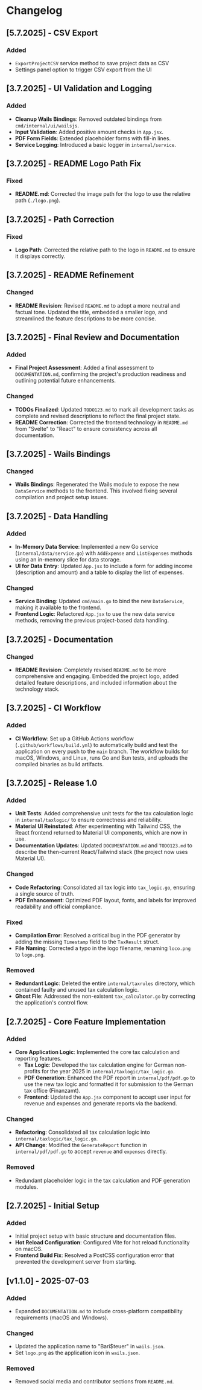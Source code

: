 # Changelog

## [5.7.2025] - CSV Export

### Added

- `ExportProjectCSV` service method to save project data as CSV
- Settings panel option to trigger CSV export from the UI

## [3.7.2025] - UI Validation and Logging

### Added

- **Cleanup Wails Bindings**: Removed outdated bindings from `cmd/internal/ui/wailsjs`.
- **Input Validation**: Added positive amount checks in `App.jsx`.
- **PDF Form Fields**: Extended placeholder forms with fill-in lines.
- **Service Logging**: Introduced a basic logger in `internal/service`.

## [3.7.2025] - README Logo Path Fix

### Fixed

- **README.md**: Corrected the image path for the logo to use the relative path (`./logo.png`).

## [3.7.2025] - Path Correction

### Fixed

- **Logo Path**: Corrected the relative path to the logo in `README.md` to ensure it displays correctly.

## [3.7.2025] - README Refinement

### Changed

- **README Revision**: Revised `README.md` to adopt a more neutral and factual tone. Updated the title, embedded a smaller logo, and streamlined the feature descriptions to be more concise.

## [3.7.2025] - Final Review and Documentation

### Added

- **Final Project Assessment**: Added a final assessment to `DOCUMENTATION.md`, confirming the project's production readiness and outlining potential future enhancements.

### Changed

- **TODOs Finalized**: Updated `TODO123.md` to mark all development tasks as complete and revised descriptions to reflect the final project state.
- **README Correction**: Corrected the frontend technology in `README.md` from "Svelte" to "React" to ensure consistency across all documentation.

## [3.7.2025] - Wails Bindings

### Changed

- **Wails Bindings**: Regenerated the Wails module to expose the new `DataService` methods to the frontend. This involved fixing several compilation and project setup issues.

## [3.7.2025] - Data Handling

### Added

- **In-Memory Data Service**: Implemented a new Go service (`internal/data/service.go`) with `AddExpense` and `ListExpenses` methods using an in-memory slice for data storage.
- **UI for Data Entry**: Updated `App.jsx` to include a form for adding income (description and amount) and a table to display the list of expenses.

### Changed

- **Service Binding**: Updated `cmd/main.go` to bind the new `DataService`, making it available to the frontend.
- **Frontend Logic**: Refactored `App.jsx` to use the new data service methods, removing the previous project-based data handling.

## [3.7.2025] - Documentation

### Changed

- **README Revision**: Completely revised `README.md` to be more comprehensive and engaging. Embedded the project logo, added detailed feature descriptions, and included information about the technology stack.

## [3.7.2025] - CI Workflow

### Added

- **CI Workflow**: Set up a GitHub Actions workflow (`.github/workflows/build.yml`) to automatically build and test the application on every push to the `main` branch. The workflow builds for macOS, Windows, and Linux, runs Go and Bun tests, and uploads the compiled binaries as build artifacts.

## [3.7.2025] - Release 1.0

### Added

- **Unit Tests**: Added comprehensive unit tests for the tax calculation logic in `internal/taxlogic/` to ensure correctness and reliability.
- **Material UI Reinstated**: After experimenting with Tailwind CSS, the React frontend returned to Material UI components, which are now in use.
- **Documentation Updates**: Updated `DOCUMENTATION.md` and `TODO123.md` to describe the then-current React/Tailwind stack (the project now uses Material UI).

### Changed

- **Code Refactoring**: Consolidated all tax logic into `tax_logic.go`, ensuring a single source of truth.
- **PDF Enhancement**: Optimized PDF layout, fonts, and labels for improved readability and official compliance.

### Fixed

- **Compilation Error**: Resolved a critical bug in the PDF generator by adding the missing `Timestamp` field to the `TaxResult` struct.
- **File Naming**: Corrected a typo in the logo filename, renaming `loco.png` to `logo.png`.

### Removed

- **Redundant Logic**: Deleted the entire `internal/taxrules` directory, which contained faulty and unused tax calculation logic.
- **Ghost File**: Addressed the non-existent `tax_calculator.go` by correcting the application's control flow.

## [2.7.2025] - Core Feature Implementation

### Added

- **Core Application Logic**: Implemented the core tax calculation and reporting features.
  - **Tax Logic**: Developed the tax calculation engine for German non-profits for the year 2025 in `internal/taxlogic/tax_logic.go`.
  - **PDF Generation**: Enhanced the PDF report in `internal/pdf/pdf.go` to use the new tax logic and formatted it for submission to the German tax office (Finanzamt).
  - **Frontend**: Updated the `App.jsx` component to accept user input for revenue and expenses and generate reports via the backend.

### Changed

- **Refactoring**: Consolidated all tax calculation logic into `internal/taxlogic/tax_logic.go`.
- **API Change**: Modified the `GenerateReport` function in `internal/pdf/pdf.go` to accept `revenue` and `expenses` directly.

### Removed

- Redundant placeholder logic in the tax calculation and PDF generation modules.

## [2.7.2025] - Initial Setup

### Added

- Initial project setup with basic structure and documentation files.
- **Hot Reload Configuration**: Configured Vite for hot reload functionality on macOS.
- **Frontend Build Fix**: Resolved a PostCSS configuration error that prevented the development server from starting.

## [v1.1.0] - 2025-07-03

### Added

- Expanded `DOCUMENTATION.md` to include cross-platform compatibility requirements (macOS and Windows).

### Changed

- Updated the application name to "Bari$teuer" in `wails.json`.
- Set `logo.png` as the application icon in `wails.json`.

### Removed

- Removed social media and contributor sections from `README.md`.
